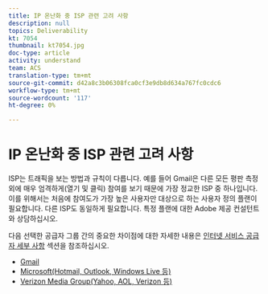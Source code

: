 ```yaml
---
title: IP 온난화 중 ISP 관련 고려 사항
description: null
topics: Deliverability
kt: 7054
thumbnail: kt7054.jpg
doc-type: article
activity: understand
team: ACS
translation-type: tm+mt
source-git-commit: d42a8c3b06308fca0cf3e9db8d634a767fc0cdc6
workflow-type: tm+mt
source-wordcount: '117'
ht-degree: 0%

---
```



# IP 온난화 중 ISP 관련 고려 사항

ISP는 트래픽을 보는 방법과 규칙이 다릅니다. 예를 들어 Gmail은 다른 모든 평판 측정 외에 매우 엄격하게(열기 및 클릭) 참여를 보기 때문에 가장 정교한 ISP 중 하나입니다. 이를 위해서는 처음에 참여도가 가장 높은 사용자만 대상으로 하는 사용자 정의 플랜이 필요합니다. 다른 ISP도 동일하게 필요합니다. 특정 플랜에 대한 Adobe 제공 컨설턴트와 상담하십시오.

다음 선택한 공급자 그룹 간의 중요한 차이점에 대한 자세한 내용은 [인터넷 서비스 공급자 세부 사항](/help/internet-service-provider-specifics/overview.md) 섹션을 참조하십시오.

* [Gmail](/help/internet-service-provider-specifics/gmail.md)
* [Microsoft(Hotmail, Outlook, Windows Live 등)](/help/internet-service-provider-specifics/microsoft.md)
* [Verizon Media Group(Yahoo, AOL, Verizon 등)](/help/internet-service-provider-specifics/verizon-media-group.md)
